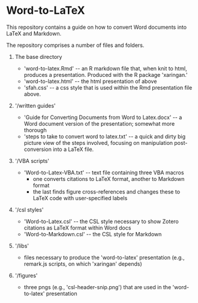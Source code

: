 # Word-to-LaTeX

This repository contains a guide on how to convert Word documents into LaTeX and Markdown.

The repository comprises a number of files and folders.

1. The base directory
    - 'word-to-latex.Rmd' -- an R markdown file that, when knit to html, produces a presentation. Produced with the R package 'xaringan.'
    - 'word-to-latex.html' -- the html presentation of above
    - 'sfah.css' -- a css style that is used within the Rmd presentation file above.
  
  
2. '/written guides'
    - 'Guide for Converting Documents from Word to Latex.docx' -- a Word document version of the presentation; somewhat more thorough
    - 'steps to take to convert word to latex.txt' -- a quick and dirty big picture view of the steps involved, focusing on manipulation post-conversion into a LaTeX file.
  
  
3. '/VBA scripts'
    - 'Word-to-Latex-VBA.txt' -- text file containing three VBA macros
      - one converts citations to LaTeX format, another to Markdown format
      - the last finds figure cross-references and changes these to LaTeX code with user-specified labels
  
    
4. '/csl styles'
    - 'Word-to-Latex.csl' -- the CSL style necessary to show Zotero citations as LaTeX format within Word docs
    - 'Word-to-Markdown.csl' -- the CSL style for Markdown
  
  
5. '/libs'
    - files necessary to produce the 'word-to-latex' presentation (e.g., remark.js scripts, on which 'xaringan' depends)
  
  
6. '/figures'
    - three pngs (e.g., 'csl-header-snip.png') that are used in the 'word-to-latex' presentation

